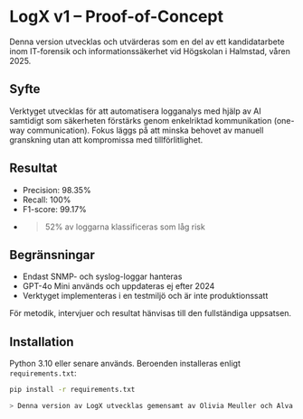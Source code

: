 # LogX v1 – Proof-of-Concept

Denna version utvecklas och utvärderas som en del av ett kandidatarbete inom IT-forensik och informationssäkerhet vid Högskolan i Halmstad, våren 2025.

## Syfte

Verktyget utvecklas för att automatisera logganalys med hjälp av AI samtidigt som säkerheten förstärks genom enkelriktad kommunikation (one-way communication). Fokus läggs på att minska behovet av manuell granskning utan att kompromissa med tillförlitlighet.

## Resultat

- Precision: 98.35%
- Recall: 100%
- F1-score: 99.17%
- >52% av loggarna klassificeras som låg risk

## Begränsningar

- Endast SNMP- och syslog-loggar hanteras
- GPT-4o Mini används och uppdateras ej efter 2024
- Verktyget implementeras i en testmiljö och är inte produktionssatt

För metodik, intervjuer och resultat hänvisas till den fullständiga uppsatsen.

## Installation

Python 3.10 eller senare används. Beroenden installeras enligt `requirements.txt`:

```bash
pip install -r requirements.txt

> Denna version av LogX utvecklas gemensamt av Olivia Meuller och Alva Nilsson Aspnor inom ramen för ett kandidatarbete vid Högskolan i Halmstad våren 2025.
